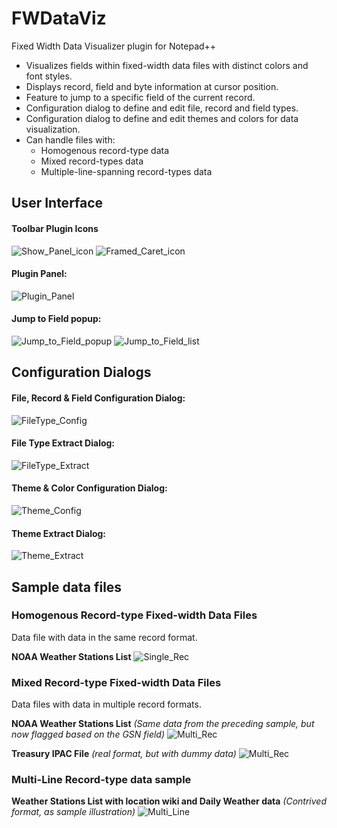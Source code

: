 # FWDataViz
Fixed Width Data Visualizer plugin for Notepad++

* Visualizes fields within fixed-width data files with distinct colors and font styles.
* Displays record, field and byte information at cursor position.
* Feature to jump to a specific field of the current record.
* Configuration dialog to define and edit file, record and field types.
* Configuration dialog to define and edit themes and colors for data visualization.
* Can handle files with:
   * Homogenous record-type data 
   * Mixed record-types data
   * Multiple-line-spanning record-types data

## User Interface

#### Toolbar Plugin Icons
![Show_Panel_icon](https://raw.githubusercontent.com/shriprem/FWDataViz/master/images/show_panel_toolbutton.png)
![Framed_Caret_icon](https://raw.githubusercontent.com/shriprem/FWDataViz/master/images/framed_caret_line_toolbutton.png)

#### Plugin Panel:
![Plugin_Panel](https://raw.githubusercontent.com/shriprem/FWDataViz/master/images/plugin_panel.png)

#### Jump to Field popup:
![Jump_to_Field_popup](https://raw.githubusercontent.com/shriprem/FWDataViz/master/images/jump_to_field.png)
![Jump_to_Field_list](https://raw.githubusercontent.com/shriprem/FWDataViz/master/images/jump_to_field_with_list.png)


## Configuration Dialogs

#### File, Record & Field Configuration Dialog:
![FileType_Config](https://raw.githubusercontent.com/shriprem/FWDataViz/master/images/file_type_editor.png)

#### File Type Extract Dialog:
![FileType_Extract](https://raw.githubusercontent.com/shriprem/FWDataViz/master/images/file_type_extract.png)

#### Theme & Color Configuration Dialog:
![Theme_Config](https://raw.githubusercontent.com/shriprem/FWDataViz/master/images/color_theme_editor.png)

#### Theme Extract Dialog:
![Theme_Extract](https://raw.githubusercontent.com/shriprem/FWDataViz/master/images/color_theme_extract.png)


## Sample data files

### Homogenous Record-type Fixed-width Data Files
Data file with data in the same record format.

__NOAA Weather Stations List__
![Single_Rec](https://raw.githubusercontent.com/shriprem/FWDataViz/master/images/single_rec_weather_stations.png)


### Mixed Record-type Fixed-width Data Files
Data files with data in multiple record formats.

__NOAA Weather Stations List__
_(Same data from the preceding sample, but now flagged based on the GSN field)_
![Multi_Rec](https://raw.githubusercontent.com/shriprem/FWDataViz/master/images/multi_rec_weather_stations.png)


__Treasury IPAC File__
_(real format, but with dummy data)_
![Multi_Rec](https://raw.githubusercontent.com/shriprem/FWDataViz/master/images/multi_rec_ipac_file.png)


### Multi-Line Record-type data sample 
__Weather Stations List with location wiki and Daily Weather data__ _(Contrived format, as sample illustration)_
![Multi_Line](https://raw.githubusercontent.com/shriprem/FWDataViz/master/images/multi_line_record_file.png)

